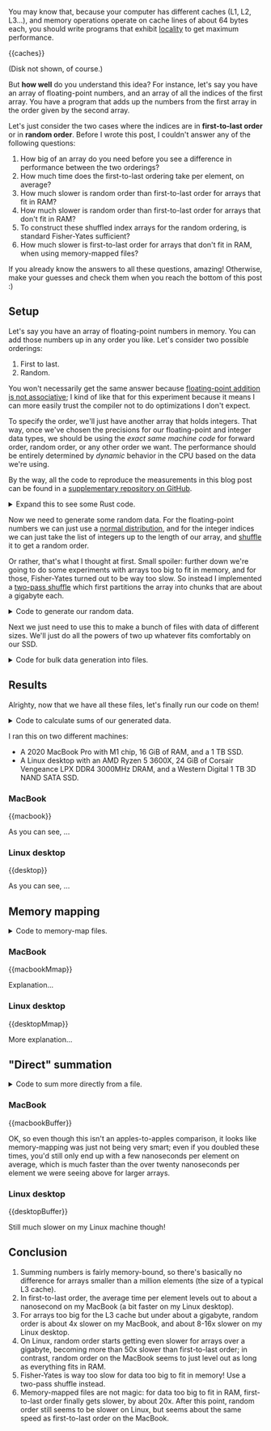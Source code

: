 You may know that, because your computer has different caches (L1, L2, L3...), and memory operations operate on cache lines of about 64 bytes each, you should write programs that exhibit [locality](https://en.wikipedia.org/wiki/Locality_of_reference) to get maximum performance.

{{caches}}

(Disk not shown, of course.)

But **how well** do you understand this idea? For instance, let's say you have an array of floating-point numbers, and an array of all the indices of the first array. You have a program that adds up the numbers from the first array in the order given by the second array.

Let's just consider the two cases where the indices are in **first-to-last order** or in **random order**. Before I wrote this post, I couldn't answer any of the following questions:

1. How big of an array do you need before you see a difference in performance between the two orderings?
2. How much time does the first-to-last ordering take per element, on average?
3. How much slower is random order than first-to-last order for arrays that fit in RAM?
4. How much slower is random order than first-to-last order for arrays that don't fit in RAM?
5. To construct these shuffled index arrays for the random ordering, is standard Fisher-Yates sufficient?
6. How much slower is first-to-last order for arrays that don't fit in RAM, when using memory-mapped files?

If you already know the answers to all these questions, amazing! Otherwise, make your guesses and check them when you reach the bottom of this post :)

## Setup

Let's say you have an array of floating-point numbers in memory. You can add those numbers up in any order you like. Let's consider two possible orderings:

1. First to last.
2. Random.

You won't necessarily get the same answer because [floating-point addition is not associative](https://walkingrandomly.com/?p=5380); I kind of like that for this experiment because it means I can more easily trust the compiler not to do optimizations I don't expect.

To specify the order, we'll just have another array that holds integers. That way, once we've chosen the precisions for our floating-point and integer data types, we should be using the _exact same machine code_ for forward order, random order, or any other order we want. The performance should be entirely determined by _dynamic_ behavior in the CPU based on the data we're using.

By the way, all the code to reproduce the measurements in this blog post can be found in a [supplementary repository on GitHub](https://github.com/samestep/random-access/tree/9039b4297d19b10dedfc85edf438db35bcf3f863).

<details>
<summary>Expand this to see some Rust code.</summary>

```rust
use std::ops::{AddAssign, Index};

use num::{Float, Num, traits::ToBytes};

trait Number: Sized + Copy + Into<f64> + AddAssign + Num + Float + ToBytes {}

impl Number for f32 {}

impl Number for f64 {}

fn sum<T: Number, I: Copy>(floats: &[T], indices: &[I]) -> T
where
    [T]: Index<I, Output = T>,
{
    let mut total = T::zero();
    for &i in indices {
        total += floats[i];
    }
    total
}

#[test]
fn test_sum_f64_usize_not_associative() {
    let floats: &[f64] = &[0.1, 0.2, 0.3];
    let forward: &[usize] = &[0, 1, 2];
    let backward: &[usize] = &[2, 1, 0];
    assert_eq!(sum(floats, forward), 0.6000000000000001);
    assert_eq!(sum(floats, backward), 0.6);
}
```

</details>

Now we need to generate some random data. For the floating-point numbers we can just use a [normal distribution](https://en.wikipedia.org/wiki/Normal_distribution), and for the integer indices we can just take the list of integers up to the length of our array, and [shuffle](https://en.wikipedia.org/wiki/Fisher%E2%80%93Yates_shuffle) it to get a random order.

Or rather, that's what I thought at first. Small spoiler: further down we're going to do some experiments with arrays too big to fit in memory, and for those, Fisher-Yates turned out to be way too slow. So instead I implemented a [two-pass shuffle](https://blog.janestreet.com/how-to-shuffle-a-big-dataset/) which first partitions the array into chunks that are about a gigabyte each.

<details>
<summary>Code to generate our random data.</summary>

```rust
use std::{
    fmt, fs,
    io::{self, Read, Seek, Write},
};

use rand::Rng;
use rand_distr::{Distribution, Normal, StandardNormal};
use tempfile::tempfile;

trait Int: TryFrom<usize, Error: fmt::Debug> + ToBytes {}

impl Int for u32 {}

impl Int for u64 {}

trait Progress {
    fn new(len: usize) -> Self;

    fn step(&mut self);
}

fn random_floats<T: Number, P: Progress>(rng: &mut impl Rng, mut writer: impl Write, n: usize)
where
    StandardNormal: Distribution<T>,
{
    let mut progress = P::new(n);
    let normal = Normal::<T>::new(T::zero(), T::one()).unwrap();
    for _ in 0..n {
        let x = normal.sample(rng);
        writer.write_all(x.to_ne_bytes().as_ref()).unwrap();
        progress.step();
    }
}

fn first_to_last<I: Int, P: Progress>(mut writer: impl Write, n: usize) {
    let mut progress = P::new(n);
    for i in 0..n {
        writer
            .write_all(I::try_from(i).unwrap().to_ne_bytes().as_ref())
            .unwrap();
        progress.step();
    }
}

fn permutation<I: Int, P: Progress>(rng: &mut impl Rng, mut writer: impl Write, n: usize) {
    let m = (n * size_of::<I>()).div_ceil(1 << 30);
    let mut progress = P::new(2 * n);
    let mut files: Vec<fs::File> = (0..m).map(|_| tempfile().unwrap()).collect();
    {
        let mut writers: Vec<io::BufWriter<_>> = files.iter_mut().map(io::BufWriter::new).collect();
        for i in 0..n {
            let j = rng.random_range(0..m);
            writers[j]
                .write_all(I::try_from(i).unwrap().to_ne_bytes().as_ref())
                .unwrap();
            progress.step();
        }
    }
    for mut file in files {
        let mut bytes = Vec::new();
        file.seek(io::SeekFrom::Start(0)).unwrap();
        file.read_to_end(&mut bytes).unwrap();
        let (prefix, values, suffix) = unsafe { bytes.align_to_mut::<I>() };
        assert!(prefix.is_empty());
        assert!(suffix.is_empty());
        for i in 0..values.len() {
            let j = rng.random_range(..=i);
            values.swap(i, j);
            progress.step();
        }
        writer.write_all(&bytes).unwrap();
    }
}
```

</details>

Next we just need to use this to make a bunch of files with data of different sizes. We'll just do all the powers of two up whatever fits comfortably on our SSD.

<details>
<summary>Code for bulk data generation into files.</summary>

```rust
use std::{ops::RangeInclusive, path::Path};

use indicatif::ProgressBar;
use rand::SeedableRng;

impl Progress for ProgressBar {
    fn new(len: usize) -> Self {
        let bar = ProgressBar::new(len as u64);
        bar.set_position(0);
        bar
    }

    fn step(&mut self) {
        self.inc(1);
    }
}

fn make_rng(seed: u64) -> impl Rng {
    rand_pcg::Pcg64Mcg::seed_from_u64(seed)
}

fn generate_file(dir_name: &str, file_name: &str, f: impl FnOnce(io::BufWriter<fs::File>)) {
    let dir = Path::new(dir_name);
    let path = dir.join(file_name);
    println!("generating {}", path.display());
    fs::create_dir_all(dir).unwrap();
    f(io::BufWriter::new(fs::File::create(path).unwrap()));
}

struct Options {
    f32: bool,
    f64: bool,
    u32: bool,
    u64: bool,
}

const FLOAT32: &str = "float32";
const FLOAT64: &str = "float64";
const UNSHUFFLED32: &str = "unshuffled32";
const SHUFFLED32: &str = "shuffled32";
const UNSHUFFLED64: &str = "unshuffled64";
const SHUFFLED64: &str = "shuffled64";

fn generate(exponents: RangeInclusive<usize>, options: Options) {
    for exponent in exponents {
        let n = 1 << exponent;
        let name = format!("{exponent}.dat");
        if options.f32 {
            generate_file(FLOAT32, &name, |writer| {
                random_floats::<f32, ProgressBar>(&mut make_rng(0), writer, n);
            });
        }
        if options.f64 {
            generate_file(FLOAT64, &name, |writer| {
                random_floats::<f64, ProgressBar>(&mut make_rng(1), writer, n);
            });
        }
        if options.u32 {
            generate_file(UNSHUFFLED32, &name, |writer| {
                first_to_last::<u32, ProgressBar>(writer, n);
            });
            generate_file(SHUFFLED32, &name, |writer| {
                permutation::<u32, ProgressBar>(&mut make_rng(2), writer, n);
            });
        }
        if options.u64 {
            generate_file(UNSHUFFLED64, &name, |writer| {
                first_to_last::<u64, ProgressBar>(writer, n);
            });
            generate_file(SHUFFLED64, &name, |writer| {
                permutation::<u64, ProgressBar>(&mut make_rng(3), writer, n);
            });
        }
    }
}
```

</details>

## Results

Alrighty, now that we have all these files, let's finally run our code on them!

<details>
<summary>Code to calculate sums of our generated data.</summary>

```rust
use std::time::Instant;

use serde::Serialize;

trait Reader: AsRef<[u8]> {
    fn new(path: &Path) -> Self;
}

impl Reader for Vec<u8> {
    fn new(path: &Path) -> Self {
        fs::read(path).unwrap()
    }
}

#[derive(Serialize)]
struct Measurement<'a> {
    floats: &'a str,
    indices: &'a str,
    exponent: usize,
    iteration: usize,
    output: f64,
    seconds: f64,
}

#[derive(Clone, Copy)]
struct Index32(u32);

#[derive(Clone, Copy)]
struct Index64(u64);

impl<T> Index<Index32> for [T] {
    type Output = T;

    fn index(&self, index: Index32) -> &Self::Output {
        unsafe { self.get_unchecked(index.0 as usize) }
    }
}

impl<T> Index<Index64> for [T] {
    type Output = T;

    fn index(&self, index: Index64) -> &Self::Output {
        unsafe { self.get_unchecked(index.0 as usize) }
    }
}

unsafe fn reinterpret<T>(bytes: &[u8]) -> &[T] {
    let (prefix, values, suffix) = unsafe { bytes.align_to::<T>() };
    assert!(prefix.is_empty());
    assert!(suffix.is_empty());
    values
}

fn measure_files<R: Reader, T: Number, I: Copy>(
    dir_floats: &str,
    dir_indices: &str,
    exponent: usize,
    repeat: usize,
) where
    [T]: Index<I, Output = T>,
{
    let name = format!("{exponent}.dat");
    let bytes_floats = R::new(&Path::new(dir_floats).join(&name));
    let bytes_indices = R::new(&Path::new(dir_indices).join(&name));
    let floats = unsafe { reinterpret::<T>(bytes_floats.as_ref()) };
    let indices = unsafe { reinterpret::<I>(bytes_indices.as_ref()) };
    for iteration in 0..repeat {
        let start = Instant::now();
        let total = sum(floats, indices);
        let duration = start.elapsed();
        let measurement = Measurement {
            floats: dir_floats,
            indices: dir_indices,
            exponent,
            iteration,
            output: total.into(),
            seconds: duration.as_secs_f64(),
        };
        println!("{}", serde_json::to_string(&measurement).unwrap());
    }
}

fn measure<R: Reader>(exponents: RangeInclusive<usize>, options: Options, repeat: usize) {
    for exponent in exponents {
        if options.f32 {
            if options.u32 {
                measure_files::<R, f32, Index32>(FLOAT32, UNSHUFFLED32, exponent, repeat);
                measure_files::<R, f32, Index32>(FLOAT32, SHUFFLED32, exponent, repeat);
            }
            if options.u64 {
                measure_files::<R, f32, Index64>(FLOAT32, UNSHUFFLED64, exponent, repeat);
                measure_files::<R, f32, Index64>(FLOAT32, SHUFFLED64, exponent, repeat);
            }
        }
        if options.f64 {
            if options.u32 {
                measure_files::<R, f64, Index32>(FLOAT64, UNSHUFFLED32, exponent, repeat);
                measure_files::<R, f64, Index32>(FLOAT64, SHUFFLED32, exponent, repeat);
            }
            if options.u64 {
                measure_files::<R, f64, Index64>(FLOAT64, UNSHUFFLED64, exponent, repeat);
                measure_files::<R, f64, Index64>(FLOAT64, SHUFFLED64, exponent, repeat);
            }
        }
    }
}
```

</details>

I ran this on two different machines:

- A 2020 MacBook Pro with M1 chip, 16 GiB of RAM, and a 1 TB SSD.
- A Linux desktop with an AMD Ryzen 5 3600X, 24 GiB of Corsair Vengeance LPX DDR4 3000MHz DRAM, and a Western Digital 1 TB 3D NAND SATA SSD.

### MacBook

{{macbook}}

As you can see, ...

### Linux desktop

{{desktop}}

As you can see, ...

## Memory mapping

<details>
<summary>Code to memory-map files.</summary>

```rust
use memmap2::Mmap;

impl Reader for Mmap {
    fn new(path: &Path) -> Self {
        unsafe { Mmap::map(&fs::File::open(path).unwrap()) }.unwrap()
    }
}
```

</details>

### MacBook

{{macbookMmap}}

Explanation...

### Linux desktop

{{desktopMmap}}

More explanation...

## "Direct" summation

<details>
<summary>Code to sum more directly from a file.</summary>

```rust
use std::io::BufRead;

fn sum_buffered<T: Number>(dir_floats: &str, exponent: usize, repeat: usize) {
    let name = format!("{exponent}.dat");
    for iteration in 0..repeat {
        let mut reader =
            io::BufReader::new(fs::File::open(Path::new(dir_floats).join(&name)).unwrap());
        let start = Instant::now();
        let mut total = T::zero();
        loop {
            let buffer = reader.fill_buf().unwrap();
            if buffer.is_empty() {
                break;
            }
            let floats = unsafe { reinterpret::<T>(buffer) };
            for &float in floats {
                total += float;
            }
            let bytes = buffer.len();
            reader.consume(bytes);
        }
        let duration = start.elapsed();
        let measurement = Measurement {
            floats: dir_floats,
            indices: "unshuffled64",
            exponent,
            iteration,
            output: total.into(),
            seconds: duration.as_secs_f64(),
        };
        println!("{}", serde_json::to_string(&measurement).unwrap());
    }
}

fn measure_buffered(exponents: RangeInclusive<usize>, options: Options, repeat: usize) {
    for exponent in exponents {
        if options.f32 {
            sum_buffered::<f32>(FLOAT32, exponent, repeat);
        }
        if options.f64 {
            sum_buffered::<f64>(FLOAT64, exponent, repeat);
        }
    }
}
```

</details>

### MacBook

{{macbookBuffer}}

OK, so even though this isn't an apples-to-apples comparison, it looks like memory-mapping was just not being very smart; even if you doubled these times, you'd still only end up with a few nanoseconds per element on average, which is much faster than the over twenty nanoseconds per element we were seeing above for larger arrays.

### Linux desktop

{{desktopBuffer}}

Still much slower on my Linux machine though!

## Conclusion

1. Summing numbers is fairly memory-bound, so there's basically no difference for arrays smaller than a million elements (the size of a typical L3 cache).
2. In first-to-last order, the average time per element levels out to about a nanosecond on my MacBook (a bit faster on my Linux desktop).
3. For arrays too big for the L3 cache but under about a gigabyte, random order is about 4x slower on my MacBook, and about 8-16x slower on my Linux desktop.
4. On Linux, random order starts getting even slower for arrays over a gigabyte, becoming more than 50x slower than first-to-last order; in contrast, random order on the MacBook seems to just level out as long as everything fits in RAM.
5. Fisher-Yates is way too slow for data too big to fit in memory! Use a two-pass shuffle instead.
6. Memory-mapped files are not magic: for data too big to fit in RAM, first-to-last order finally gets slower, by about 20x. After this point, random order still seems to be slower on Linux, but seems about the same speed as first-to-last order on the MacBook.
